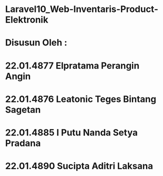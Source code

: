 # Laravel10_Web-Inventaris-Product-Elektronik
# Disusun Oleh : 
 # 22.01.4877	Elpratama Perangin Angin
 # 22.01.4876	Leatonic Teges Bintang Sagetan
 # 22.01.4885	I Putu Nanda Setya Pradana
 # 22.01.4890	Sucipta Aditri Laksana
